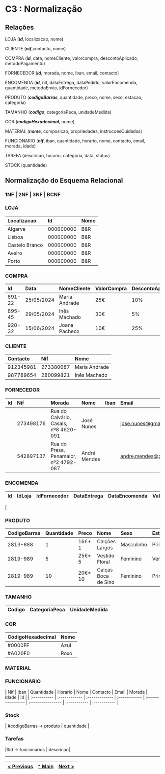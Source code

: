 # C3 : Normalização

## **Relações**

LOJA (_**id**_, localizacao, nome)

CLIENTE (_**nif**_,contacto, nome)

COMPRA (_**id**_, data, nomeCliente, valorcompra, descontoAplicado, metodoPagamento)

FORNECEDOR (_**id**_, morada, nome, iban, email, contacto)

ENCOMENDA (_**id**_, nif, dataEntrega, dataPedido, valorEncomenda, quantidade, metodoEnvio, idFornecedor)

PRODUTO (_**codigoBarras**_, quantidade, preco, nome, sexo, estacao, categoria)

TAMANHO (_**codigo**_, categoriaPeca, unidadeMedida)

COR (_**codigoHexadecimal**_, nome)

MATERIAL (_**nome**_, composicao, propriedades, instrucoesCuidados)

FUNCIONARIO (_**nif**_, iban, quantidade, horario, nome, contacto, email, morada, idade)

TAREFA (descricao, horario, categoria, data, status)

STOCK (quantidade)


## **Normalização do Esquema Relacional**

### **1NF | 2NF | 3NF | BCNF**

### LOJA
| Localizacao      |  Id        | Nome |
| :--------------- | :--------- | :----|
| Algarve          | 000000000  | B&R  |
| Lisboa           | 000000000  | B&R  |
| Castelo Branco   | 000000000  | B&R  |
| Aveiro           | 000000000  | B&R  |
| Porto            | 000000000  | B&R  |

### COMPRA
| Id       | Data       |  NomeCliente    |  ValorCompra  |   DescontoAplicado  |   MetodoPagamento   |
| :------- | :--------- | :-------------- | :------------ | :------------------ | :------------------ |
| 891-22   | 25/05/2024 |  Maria Andrade  |   25€         |    10%              |   mbway             |
| 895-45   | 29/05/2024 |  Inês Machado   |   30€         |    5%               |   cartão de Crédito |
| 920-32   | 15/06/2024 |  Joana Pacheco  |   10€         |    25%              |   dinheiro          |


### CLIENTE
| Contacto    | Nif           |  Nome
| :---------- | :------------ | :------------- |
| 912345981   | 273380087     |  Maria Andrade |
| 987789654   | 280099821     |  Inês Machado  |

### FORNECEDOR
| Id           | Nif          |   Morada                                  |   Nome         |     Iban   |   Email                |  Contacto  |
| :----------- | :----------- | :---------------------------------------- | :------------- | :--------- | :--------------------- | :--------- |
|              | 273498176    |   Rua do Calvário, Casais, nº8 4620-091   |   José Nunes   |            | jose.nunes@gmail.com   |  914229916 |
|              | 542897137    |   Rua do Presa, Penamaior, nº2 4792-087   |   André Mendes |            | andre.mendes@gmail.com |  934278967 |

### ENCOMENDA
| Id  |    IdLoja     |   IdFornecedor |  DataEntrega  |  DataEncomenda    |  ValorEncomenda   |  Quantidade  |  MetodoEnvio |
| :----------- | :------------ | :------------- | :------------ | :---------------- | :---------------- | :----------- | :----------- |
|

### PRODUTO
| CodigoBarras |  Quantidade |   Preco   |        Nome          |   Sexo      |   Estacao   |
| :----------- | :---------- | :-------- | :------------------- | :---------- | :---------- |
| 2813-888     |    1        | 16€* 1    | Calções Largos       |  Masculinho |  Primavera  |
| 2819-989     |    5        | 25€* 5    | Vestido Floral       |  Feminino   |  Verão      |
| 2819-989     |    10       | 20€* 10   | Calças Boca de Sino  |  Feminino   |  Primavera  |


### TAMANHO
| Codigo    |  CategoriaPeça     |   UnidadeMedida |
| :-------- | :----------------- | :-------------- | 

### COR
| CódigoHexadecimal  | Nome    |
| :----------------- | :------ |
| #0000FF            | Azul    |
| #A020F0            | Roxo    |


### MATERIAL

### FUNCIONARIO
| Nif    | Iban   |    Quantidade      |      Horario    |       Nome   |         Contacto  |   Email        |       Morada      |   Idade |  Id  |
| :----------- | :------------ | :------------- | :------------ | :---------------- | :---------------- | :----------- | :----------- |


### Stock       
| #codigoBarras -> produto  | quantidade |

### Tarefas
|#id -> funcionarios | descricao|











---
[< Previous](rebd02.md) | [^ Main](/../../) | [Next >](rebd04.md)
:--- | :---: | ---: 
